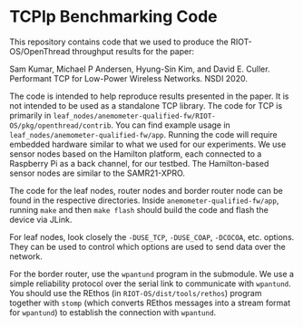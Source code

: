 TCPlp Benchmarking Code
=======================

This repository contains code that we used to produce the RIOT-OS/OpenThread throughput results for the paper:

Sam Kumar, Michael P Andersen, Hyung-Sin Kim, and David E. Culler. Performant TCP for Low-Power Wireless Networks. NSDI 2020.

The code is intended to help reproduce results presented in the paper. It is not intended to be used as a standalone TCP library. The code for TCP is primarily in `leaf_nodes/anemometer-qualified-fw/RIOT-OS/pkg/openthread/contrib`. You can find example usage in `leaf_nodes/anemometer-qualified-fw/app`. Running the code will require embedded hardware similar to what we used for our experiments. We use sensor nodes based on the Hamilton platform, each connected to a Raspberry Pi as a back channel, for our testbed. The Hamilton-based sensor nodes are similar to the SAMR21-XPRO.

The code for the leaf nodes, router nodes and border router node can be found in the respective directories. Inside `anemometer-qualified-fw/app`, running `make` and then `make flash` should build the code and flash the device via JLink.

For leaf nodes, look closely the `-DUSE_TCP`, `-DUSE_COAP`, `-DCOCOA`, etc. options. They can be used to control which options are used to send data over the network.

For the border router, use the `wpantund` program in the submodule. We use a simple reliability protocol over the serial link to communicate with `wpantund`. You should use the REthos (in `RIOT-OS/dist/tools/rethos`) program together with `stomp` (which converts REthos messages into a stream format for `wpantund`) to establish the connection with `wpantund`.
